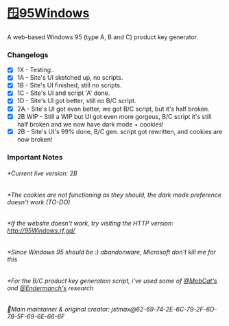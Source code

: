 # [🪟95Windows](https://95Windows.rf.gd/)
A web-based Windows 95 (type A, B and C) product key generator.
### Changelogs
- [x] 1X - Testing..
- [x] 1A - Site's UI sketched up, no scripts.
- [x] 1B - Site's UI finished, still no scripts.
- [x] 1C - Site's UI and script 'A' done.
- [x] 1D - Site's UI got better, still no B/C script.
- [x] 2A - Site's UI got even better, we got B/C script, but it's half broken.
- [x] 2B WIP - Still a WIP but UI got even more gorgeus, B/C script it's still half broken and we now have dark mode + cookies!
- [x] 2B - Site's UI's 99% done, B/C gen. script got rewritten, and cookies are now broken!
### Important Notes
###### *Current live version: 2B
###### *The cookies are not functioning as they should, the dark mode preference doesn't work (TO-DO)
###### *If the website doesn't work, try visiting the HTTP version: http://95Windows.rf.gd/
###### *Since Windows 95 *should be :)* abandonware, Microsoft don't kill me for this
###### *For the B/C product key generation script, i've used some of [@MobCat's](https://github.com/MobCat) and [@Endermanch's](https://github.com/Endermanch) research
<!-- Hey! if you forked this repo, think about not removing the credits :3 (your choice tho) -->
###### 💚Main maintainer & original creator: jstmax@62-69-74-2E-6C-79-2F-6D-78-5F-69-6E-66-6F
